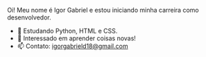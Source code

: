 Oi! Meu nome é Igor Gabriel e estou iniciando minha carreira como desenvolvedor.

- 🌱 Estudando Python, HTML e CSS.
- 💞️ Interessado em aprender coisas novas!
- 📫 Contato: igorgabrield18@gmail.com
